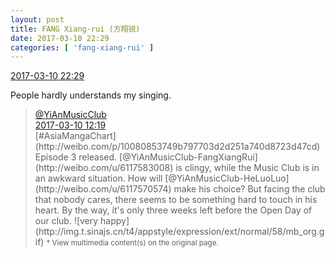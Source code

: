 ```yaml
---
layout: post
title: FANG Xiang-rui (方翔锐)
date: 2017-03-10 22:29
categories: [ 'fang-xiang-rui' ]
---
```


<div class="weibo-info">
  <a href="http://weibo.com/6117583008/Ezc5iFRQh">2017-03-10 22:29</a>
</div>

People hardly understands my singing.

<!-- more -->

> <div class="weibo-post-name">
>   <a href="http://weibo.com/u/6094546964">@YiAnMusicClub</a>
> </div>
> <div class="weibo-info">
>   <a href="http://weibo.com/6094546964/Ez85E2mUB">2017-03-10 12:19</a>
> </div>
> [#AsiaMangaChart](http://weibo.com/p/10080853749b797703d2d251a740d8723d47cd) Episode 3 released. [@YiAnMusicClub-FangXiangRui](http://weibo.com/u/6117583008) is clingy, while the Music Club is in an awkward situation. How will [@YiAnMusicClub-HeLuoLuo](http://weibo.com/u/6117570574) make his choice? But facing the club that nobody cares, there seems to be something hard to touch in his heart. By the way, it's only three weeks left before the Open Day of our club. ![very happy](http://img.t.sinajs.cn/t4/appstyle/expression/ext/normal/58/mb_org.gif)  
> <small>* View multimedia content(s) on the original page.</small>
